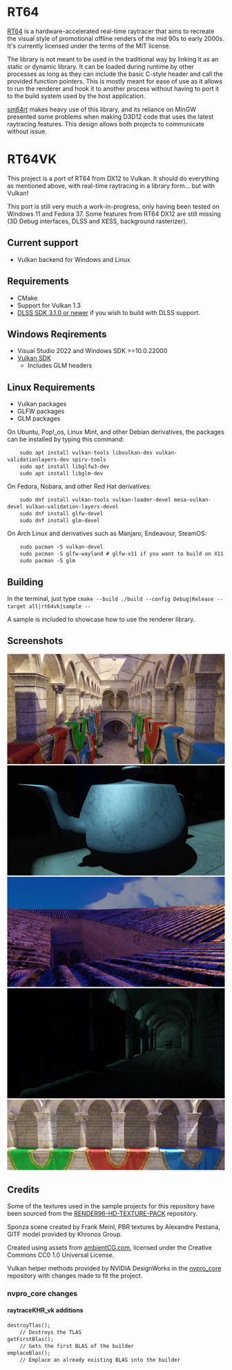 # RT64

[RT64](https://github.com/DarioSamo/RT64) is a hardware-accelerated real-time raytracer that aims to recreate the visual style of promotional offline renders of the mid 90s to early 2000s. It's currently licensed under the terms of the MIT license.

The library is not meant to be used in the traditional way by linking it as an static or dynamic library. It can be loaded during runtime by other processes as long as they can include the basic C-style header and call the provided function pointers. This is mostly meant for ease of use as it allows to run the renderer and hook it to another process without having to port it to the build system used by the host application.

[sm64rt](https://github.com/DarioSamo/sm64rt) makes heavy use of this library, and its reliance on MinGW presented some problems when making D3D12 code that uses the latest raytracing features. This design allows both projects to communicate without issue.

# RT64VK

This project is a port of RT64 from DX12 to Vulkan. It should do everything as mentioned above, with real-time raytracing in a library form... but with Vulkan!

This port is still very much a work-in-progress, only having been tested on Windows 11 and Fedora 37. Some features from RT64 DX12 are still missing (3D Debug interfaces, DLSS and XESS, background rasterizer).

<!-- ## Status
[![Build status](https://ci.appveyor.com/api/projects/status/biwo1tfvg2cndapi?svg=true)](https://ci.appveyor.com/project/DarioSamo/rt64) -->

## Current support
* Vulkan backend for Windows and Linux

## Requirements
* CMake
* Support for Vulkan 1.3
* [DLSS SDK 3.1.0 or newer](https://developer.nvidia.com/dlss) if you wish to build with DLSS support.
## Windows Reqirements
* Visual Studio 2022 and Windows SDK >=10.0.22000
* [Vulkan SDK](https://vulkan.lunarg.com/)
    * Includes GLM headers
## Linux Requirements
* Vulkan packages
* GLFW packages
* GLM packages

On Ubuntu, Pop!_os, Linux Mint, and other Debian derivatives, the packages can be installed by typing this command:

        sudo apt install vulkan-tools libvulkan-dev vulkan-validationlayers-dev spirv-tools 
        sudo apt install libglfw3-dev
        sudo apt install libglm-dev

On Fedora, Nobara, and other Red Hat derivatives:

        sudo dnf install vulkan-tools vulkan-loader-devel mesa-vulkan-devel vulkan-validation-layers-devel 
        sudo dnf install glfw-devel
        sudo dnf install glm-devel

On Arch Linux and derivatives such as Manjaro, Endeavour, SteamOS:

        sudo pacman -S vulkan-devel
        sudo pacman -S glfw-wayland # glfw-x11 if you want to build on X11
        sudo pacman -S glm

## Building
In the terminal, just type `cmake --build ./build --config Debug|Release --target all|rt64vk|sample --`

A sample is included to showcase how to use the renderer library.

## Screenshots
![Sample screenshot 1](/images/Screenshot_20230220_042451.jpg?raw=true)
![Sample screenshot 2](/images/Screenshot_20230220_042358.jpg?raw=true)
![Sample screenshot 3](/images/Screenshot_20230220_041926.jpg?raw=true)
![Sample screenshot 4](/images/Screenshot_20230220_041323.jpg?raw=true)
![Sample screenshot 5](/images/Screenshot_20230220_043003.jpg?raw=true)

## Credits
Some of the textures used in the sample projects for this repository have been sourced from the [RENDER96-HD-TEXTURE-PACK](https://github.com/pokeheadroom/RENDER96-HD-TEXTURE-PACK) repository.

Sponza scene created by Frank Meinl, PBR textures by Alexandre Pestana, GlTF model provided by Khronos Group.

Created using assets from [ambientCG.com](https://ambientcg.com/), licensed under the Creative Commons CC0 1.0 Universal License.

Vulkan helper methods provided by NVIDIA DesignWorks in the [nvpro_core](https://github.com/nvpro-samples/nvpro_core) repository with changes made to fit the project.

### nvpro_core changes
#### raytraceKHR_vk additions
    destroyTlas();
        // Destroys the TLAS
    getFirstBlas();
        // Gets the first BLAS of the builder
    emplaceBlas();
        // Emplace an already existing BLAS into the builder
